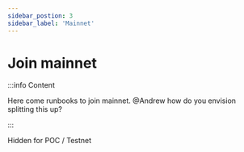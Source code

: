```yaml
---
sidebar_postion: 3
sidebar_label: 'Mainnet'
---
```


# Join mainnet

:::info Content

Here come runbooks to join mainnet. @Andrew how do you envision splitting this up?

:::

Hidden for POC / Testnet